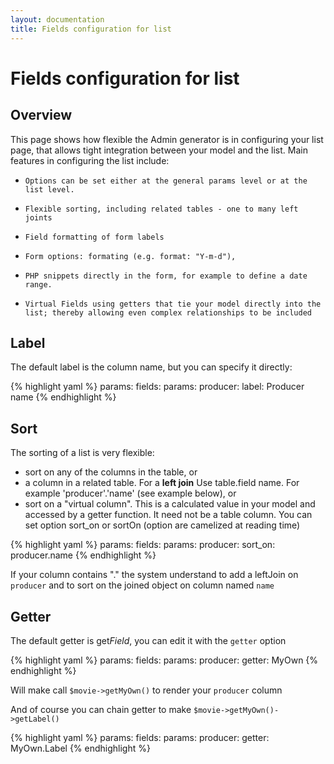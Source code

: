 ```yaml
---
layout: documentation
title: Fields configuration for list
---
```


# Fields configuration for list

## Overview
This page shows how flexible the Admin generator is in configuring your list page, that allows tight integration between your model and the list.
Main features in configuring the list include: 

*     Options can be set either at the general params level or at the list level.
*     Flexible sorting, including related tables - one to many left joints 
*     Field formatting of form labels 
*     Form options: formating (e.g. format: "Y-m-d"), 
*     PHP snippets directly in the form, for example to define a date range. 
*     Virtual Fields using getters that tie your model directly into the list; thereby allowing even complex relationships to be included

## Label

The default label is the column name, but you can specify it directly:

{% highlight yaml %}
params:
  fields:
    params:
      producer:
        label: Producer name
{% endhighlight %}

## Sort

The sorting of a list is very flexible: 

*    sort on any of the columns in the table, or 
*    a column in a related table. For a **left join** Use table.field name. For example 'producer'.'name' (see example below), or 
*    sort on a "virtual column". This is a calculated value in your model and accessed by a getter function. It need not be a table column.
You can set option sort_on or sortOn (option are camelized at reading time) 

{% highlight yaml %}
params:
  fields:
    params:
      producer:
        sort_on: producer.name
{% endhighlight %}

If your column contains "." the system understand to add a leftJoin on `producer` and to sort on the joined object on column named `name`

## Getter

The default getter is get*Field*, you can edit it with the `getter` option

{% highlight yaml %}
params:
  fields:
    params:
      producer:
        getter: MyOwn
{% endhighlight %}

Will make call `$movie->getMyOwn()` to render your `producer` column

And of course you can chain getter to make `$movie->getMyOwn()->getLabel()`

{% highlight yaml %}
params:
  fields:
    params:
      producer:
        getter: MyOwn.Label
{% endhighlight %}